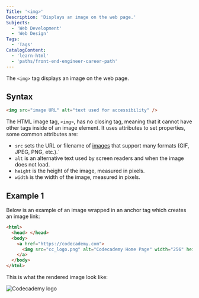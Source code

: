 ```yaml
---
Title: '<img>'
Description: 'Displays an image on the web page.'
Subjects:
  - 'Web Development'
  - 'Web Design'
Tags:
  - 'Tags'
CatalogContent:
  - 'learn-html'
  - 'paths/front-end-engineer-career-path'
---
```


The `<img>` tag displays an image on the web page.

## Syntax

```html
<img src="image URL" alt="text used for accessibility" />
```

The HTML image tag, `<img>`, has no closing tag, meaning that it cannot have other tags inside of an image element. It uses attributes to set properties, some common attributes are:

- `src` sets the URL or filename of [images](https://www.codecademy.com/resources/docs/html/images) that support many formats (GIF, JPEG, PNG, etc.).`
- `alt` is an alternative text used by screen readers and when the image does not load.
- `height` is the height of the image, measured in pixels.
- `width` is the width of the image, measured in pixels.

## Example 1

Below is an example of an image wrapped in an anchor tag which creates an image link:

```html
<html>
  <head> </head>
  <body>
    <a href="https://codecademy.com">
      <img src="cc_logo.png" alt="Codecademy Home Page" width="256" height="64" />
    </a>
  </body>
</html>
```
This is what the rendered image look like:

![Codecademy logo](https://raw.githubusercontent.com/Codecademy/docs/main/media/cc_logo.png)
